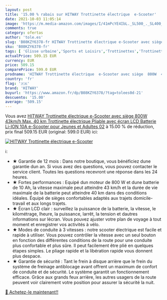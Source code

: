 ```yaml
---
layout: post
title: '15.00 % rabais sur HITWAY Trottinette électrique  e-Scooter'
date: 2021-10-03 11:05:14
image: 'https://m.media-amazon.com/images/I/41mPcYE4IbL._SL500_._SL400_.jpg'
comments: true
category: ofertas
author: 'tole.es'
slug: 'B08KZY6378-fr HITWAY Trottinette électrique e-Scooter avec siège 800W...'
sku: 'B08KZY6378-fr'
tags: [ 'Glisse urbaine','Sports et Loisirs','Trottinettes','Trottinettes et équipement','Trottinettes électriques','Vêtements et équipement de sport','hitway', ]
actualPrice: 509.15 EUR
currency: EUR
price: 509.15
comparePrice: 599.0 EUR
prodname: 'HITWAY Trottinette électrique  e-Scooter avec siège  800W  43km/h  Max. 40 km  Trottinette électrique Pliable avec écran LCD Batterie Li-ION 10A   e-Scooter pour Jeunes et Adultes 02'
country: 'fr'
flag: '🇫🇷'
brand: 'HITWAY'
buyurl: 'https://www.amazon.fr/dp/B08KZY6378/?tag=tolees0d-21'
descuento: '15.00'
average: '509.15'
---
```


Vous avez [HITWAY Trottinette électrique  e-Scooter avec siège  800W  43km/h  Max. 40 km  Trottinette électrique Pliable avec écran LCD Batterie Li-ION 10A   e-Scooter pour Jeunes et Adultes 02](https://www.amazon.fr/dp/B08KZY6378/?tag=tolees0d-21)  à  15.00 % de réduction, prix final  509.15 EUR (original: 599.0 EUR) ici:

[![HITWAY Trottinette électrique  e-Scooter](https://m.media-amazon.com/images/I/41mPcYE4IbL._SL500_._SL400_.jpg)](https://www.amazon.fr/dp/B08KZY6378/?tag=tolees0d-21)

ℹ️:

- ★ Garantie de 12 mois : Dans notre boutique, vous bénéficiez dune garantie dun an. Si vous avez des questions, vous pouvez contacter le service client. Toutes les questions recevront une réponse dans les 24 heures.
- ★ Fortes performances : Equipé dun moteur de 800 W et dune batterie de 10 Ah, la vitesse maximale peut atteindre 43 km/h et la durée de vie maximale de la batterie peut atteindre 40 km dans des conditions idéales. Équipé de sièges confortables adaptés aux trajets domicile-travail et aux longs trajets.
- ★ Écran LCD clair : surveillez la puissance de la batterie, la vitesse, le kilométrage, lheure, la puissance, larrêt, la tension et dautres informations sur lécran. Vous pouvez ajuster votre plan de voyage à tout moment et enregistrer vos activités à vélo.
- ★ Modes de conduite à 3 vitesses : notre scooter électrique est facile et rapide à utiliser. Vous pouvez contrôler la vitesse avec un seul bouton en fonction des différentes conditions de la route pour une conduite plus confortable et plus sûre. Il peut facilement être plié en quelques étapes simples. Le pliage rapide et la libération rapide vous donnent plus despace.
- ★ Garantie de sécurité : Tant le frein à disque arrière que le frein du système de freinage antiblocage avant offrent un maximum de confort de conduite et de sécurité. Le système garantit un fonctionnement efficace. Grâce aux grands feux arrière, les autres usagers de la route peuvent voir clairement votre position pour assurer la sécurité la nuit.

[🛒 Achetez-le maintenant!!](https://www.amazon.fr/dp/B08KZY6378/?tag=tolees0d-21)
